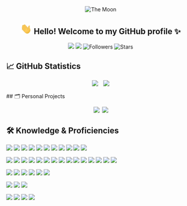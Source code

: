 <p align="center">
  <img width="100px" src="https://i.imgur.com/Ax6izaP.png" align="center" alt="The Moon"/>
	<h2 align="center"><img src="https://raw.githubusercontent.com/ABSphreak/ABSphreak/master/gifs/Hi.gif" width="30px"> Hello! Welcome to my GitHub profile ✨</h2>
</p>
<p align="center">
  <img src="https://komarev.com/ghpvc/?username=wuoyrd&color=57a6e6&label=Views&logo=github&style=flat">
  <img src="https://badges.pufler.dev/visits/wuoyrd/wuoyrd?color=fbe6a4&logo=github&style=flat"/>
  <img alt="Followers" src="https://img.shields.io/github/followers/wuoyrd?label=follow&color=52cca3&style=flat"/>
  <img alt="Stars" src="https://img.shields.io/github/stars/wuoyrd?label=watch&color=f57676&style=flat"/>
</p>

## 📈 GitHub Statistics

<p align="center">
  	<img width="48%" src="https://github-readme-stats.vercel.app/api?username=wuoyrd&theme=github_dark&show_icons=true&hide_border=true&bg_color=2d333b&icon_color=fbe6a4&title_color=57a6e6&text_color=d6d6d6&count_private=true"/>
  	&ensp;
  	<img width="48%" src="https://github-readme-streak-stats.herokuapp.com/?user=wuoyrd&theme=github-dark-blue&hide_border=true&background=2d333b&title=57a6e6&ring=fbe6a4&fire=f57676&sideNums=67a6e6&dates=a6a6a6&currStreakLabel=e6e6e6&sideLabels=e6e6e6&stroke=797C82"/>
  </p>
## 🗂️ Personal Projects

<p align="center">
	<a href="https://github.com/wuoyrd/vs-theme-goodnight"><img src="https://github-readme-stats.vercel.app/api/pin/?username=wuoyrd&repo=vs-theme-goodnight&show_owner=true&theme=github_dark&hide_border=true&bg_color=2d333b&icon_color=fbe6a4&title_color=57a6e6&text_color=d6d6d6&line_height=27"/></a>&ensp;<a href="https://github.com/wuoyrd/leetcode"><img src="https://github-readme-stats.vercel.app/api/pin/?username=wuoyrd&repo=leetcode&show_owner=true&theme=github_dark&hide_border=true&bg_color=2d333b&icon_color=fbe6a4&title_color=57a6e6&text_color=d6d6d6&line_height=27"/></a>
</p>

## 🛠️ Knowledge & Proficiencies

![](https://img.shields.io/badge/Code-.NET-informational?style=flat&logo=dotnet&color=57a6e6)
![](https://img.shields.io/badge/Code-C%23-informational?style=flat&logo=Csharp&color=57a6e6)
![](https://img.shields.io/badge/Code-F%23-informational?style=flat&logo=Csharp&color=57a6e6)
![](https://img.shields.io/badge/Code-HTML-informational?style=flat&logo=html5&logoColor=white&color=57a6e6)
![](https://img.shields.io/badge/Code-CSS-informational?style=flat&logo=css3&logoColor=white&color=57a6e6)
![](https://img.shields.io/badge/Code-SASS-informational?style=flat&logo=sass&logoColor=white&color=57a6e6)
![](https://img.shields.io/badge/Code-JavaScript-informational?style=flat&logo=javascript&logoColor=white&color=57a6e6)
![](https://img.shields.io/badge/Code-Node.js-informational?style=flat&logo=node.js&logoColor=white&color=57a6e6)
![](https://img.shields.io/badge/Code-Python-informational?style=flat&logo=python&logoColor=white&color=57a6e6)
![](https://img.shields.io/badge/Code-Markdown-informational?style=flat&logo=markdown&logoColor=white&color=57a6e6)
![](https://img.shields.io/badge/Code-LaTeX-informational?style=flat&logo=latex&logoColor=white&color=57a6e6)

![](https://img.shields.io/badge/Tools-Git-informational?style=flat&logo=git&logoColor=white&color=52cca3)
![](https://img.shields.io/badge/Tools-VS%20Code-informational?style=flat&logo=visual-studio-code&logoColor=white&color=52cca3)
![](https://img.shields.io/badge/Tools-Visual%20Studio-informational?style=flat&logo=visual-studio&logoColor=white&color=52cca3)
![](https://img.shields.io/badge/Tools-Docker-informational?style=flat&logo=docker&logoColor=white&color=52cca3)
![](https://img.shields.io/badge/Tools-Kubernetes-informational?style=flat&logo=kubernetes&logoColor=white&color=52cca3)
![](https://img.shields.io/badge/Tools-MS_SQL-informational?style=flat&logo=microsoft-sql-server&logoColor=white&color=52cca3)
![](https://img.shields.io/badge/Tools-PostgreSQL-informational?style=flat&logo=postgresql&logoColor=white&color=52cca3)
![](https://img.shields.io/badge/Tools-SQLite-informational?style=flat&logo=sqlite&logoColor=white&color=52cca3)
![](https://img.shields.io/badge/Tools-RavenDB-informational?style=flat&logo=json&logoColor=white&color=52cca3)
![](https://img.shields.io/badge/Tools-Redis-informational?style=flat&logo=redis&logoColor=white&color=52cca3)
![](https://img.shields.io/badge/Tools-RabbitMQ-informational?style=flat&logo=rabbitmq&logoColor=white&color=52cca3)
![](https://img.shields.io/badge/Tools-Kafka-informational?style=flat&logo=apachekafka&logoColor=white&color=52cca3)
![](https://img.shields.io/badge/Tools-EventStoreDB-informational?style=flat&logo=eventstore&logoColor=white&color=52cca3)
![](https://img.shields.io/badge/Tools-Postman-informational?style=flat&logo=postman&logoColor=white&color=52cca3)
![](https://img.shields.io/badge/Tools-Insomnia-informational?style=flat&logo=insomnia&logoColor=white&color=52cca3)

![](https://img.shields.io/badge/Build-AzureDevOps-informational?style=flat&logo=azure-devops&logoColor=white&color=ac8fbd)
![](https://img.shields.io/badge/Build-Octopus_Deploy-informational?style=flat&logo=octopus-deploy&logoColor=white&color=ac8fbd)
![](https://img.shields.io/badge/Build-GitHub%20Actions-informational?style=flat&logo=github%20actions&logoColor=white&color=ac8fbd)
![](https://img.shields.io/badge/Build-Terraform-informational?style=flat&logo=terraform&logoColor=white&color=ac8fbd)
![](https://img.shields.io/badge/Build-Helm-informational?style=flat&logo=helm&logoColor=white&color=ac8fbd)
![](https://img.shields.io/badge/Build-AWS-informational?style=flat&logo=amazon&logoColor=white&color=ac8fbd)

![](https://img.shields.io/badge/Shell-Bash-informational?style=flat&logo=gnu-bash&logoColor=white&color=ffe882)
![](https://img.shields.io/badge/Shell-PowerShell-informational?style=flat&logo=powershell&logoColor=white&color=ffe882)
![](https://img.shields.io/badge/Shell-WSL2-informational?style=flat&logo=ubuntu&logoColor=white&color=ffe882)

![](https://img.shields.io/badge/Data-XML-informational?style=flat&logo=xaml&color=eb525f)
![](https://img.shields.io/badge/Data-JSON-informational?style=flat&logo=json&color=eb525f)
![](https://img.shields.io/badge/Data-YAML-informational?style=flat&logo=json&color=eb525f)
![](https://img.shields.io/badge/Data-SVG-informational?style=flat&logo=svg&color=eb525f)

